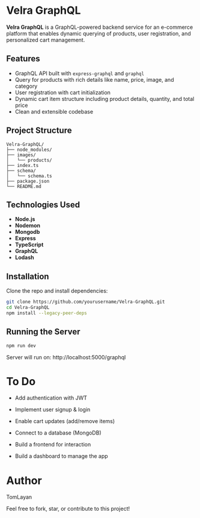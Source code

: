 # Velra GraphQL

**Velra GraphQL** is a GraphQL-powered backend service for an e-commerce platform that enables dynamic querying of products, user registration, and personalized cart management.

## Features

- GraphQL API built with `express-graphql` and `graphql`
- Query for products with rich details like name, price, image, and category
- User registration with cart initialization
- Dynamic cart item structure including product details, quantity, and total price
- Clean and extensible codebase

## Project Structure
```
Velra-GraphQL/
├── node_modules/
├── images/
│   └── products/
├── index.ts
├── schema/
│   └── schema.ts
├── package.json
└── README.md
```

## Technologies Used

- **Node.js**
- **Nodemon**
- **Mongodb**
- **Express**
- **TypeScript**
- **GraphQL**
- **Lodash**

## Installation

Clone the repo and install dependencies:

```bash
git clone https://github.com/yourusername/Velra-GraphQL.git
cd Velra-GraphQL
npm install --legacy-peer-deps
```

## Running the Server
```bash
npm run dev
```
Server will run on: http://localhost:5000/graphql

# To Do
- Add authentication with JWT

- Implement user signup & login

- Enable cart updates (add/remove items)

- Connect to a database (MongoDB)

- Build a frontend for interaction
  
- Build a dashboard to manage the app

# Author
TomLayan

Feel free to fork, star, or contribute to this project!
